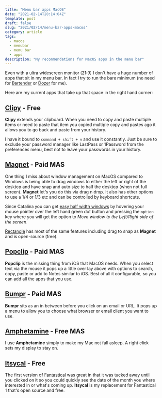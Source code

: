 ```yaml
---
title: "Menu bar apps MacOS"
date: "2021-02-14T20:14:04Z"
template: post
draft: false
slug: "2021/02/14/menu-bar-apps-macos"
category: article
tags:
  - macos
  - menubar
  - menu bar
  - apps
description: "My recommendations for MacOS apps in the menu bar"
---
```


Even with a ultra widescreen monitor (21:9) I don't have a huge number of apps that sit in my menu bar. In fact I try to run the bare minimum (no need for [Bartender](https://www.macbartender.com) or [Dozer](https://github.com/Mortennn/Dozer) for me).

Here are my current apps that take up that space in the right hand corner:

## [Clipy](https://clipy-app.com) - Free

**Clipy** extends your clipboard. When you need to copy and paste multiple items or need to paste that item you copied multiple copy and pastes ago it allows you to go back and paste from your history.

I have it bound to `command + shift + v` and use it constantly. Just be sure to exclude your password manager like LastPass or 1Password from the preferences menu, best not to leave your passwords in your history.

## [Magnet](https://magnet.crowdcafe.com) - Paid MAS

One thing I miss about window management on MacOS compared to Windows is being able to drag windows to either the left or right of the desktop and have snap and auto size to half the desktop (when not full screen). **Magnet** let's you do this via drag n drop. It also has other options to use a 1/4 or 1/3 etc and can be controlled by keyboard shortcuts.

Since Catalina you can get [easy half width windows](https://www.theverge.com/2020/3/6/21168153/macos-catalina-windows-size-rearrange-how-to) by hovering your mouse pointer over the left hand green dot button and pressing the `option` key where you will get the option to _Move window to the Left/Right side of the screen_.

[Rectangle](https://rectangleapp.com) has most of the same features including drag to snap as **Magnet** and is open-source (free).

## [Popclip](https://pilotmoon.com/popclip/) - Paid MAS

**Popclip** is the missing thing from iOS that MacOS needs. When you select text via the mouse it pops up a little over lay above with options to search, copy, paste or add to Notes similar to iOS. Best of all it configurable, so you can add all the apps that you use.

## [Bumpr](https://www.getbumpr.com) - Paid MAS

**Bumpr** sits as an in between before you click on an email or URL. It pops up a menu to allow you to choose what browser or email client you want to use.

## [Amphetamine](https://apps.apple.com/nz/app/amphetamine/id937984704?mt=12) - Free MAS

I use **Amphetamine** simply to make my Mac not fall asleep. A right click sets my display to stay on.

## [Itsycal](https://www.mowglii.com/itsycal/) - Free

The first version of [Fantastical](https://flexibits.com/fantastical) was great in that it was tucked away until you clicked on it so you could quickly see the date of the month you where interested in or what's coming up. **Itsycal** is my replacement for Fantastical 1 that's open source and free.
